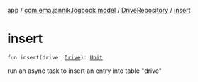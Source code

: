 [app](../../index.md) / [com.ema.jannik.logbook.model](../index.md) / [DriveRepository](index.md) / [insert](./insert.md)

# insert

`fun insert(drive: `[`Drive`](../../com.ema.jannik.logbook.model.database/-drive/index.md)`): `[`Unit`](https://kotlinlang.org/api/latest/jvm/stdlib/kotlin/-unit/index.html)

run an async task to insert an entry into table "drive"

